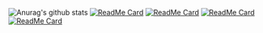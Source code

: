 ![Anurag's github stats](https://github-readme-stats.vercel.app/api?username=linzer-cyberheart&count_private=true&show_icons=true&theme=radical)
[![ReadMe Card](https://github-readme-stats.vercel.app/api/pin/?username=linzer-cyberheart&theme=radical&repo=GODOT-GDScript-Parte-I-)](https://github.com/anuraghazra/github-readme-stats)
[![ReadMe Card](https://github-readme-stats.vercel.app/api/pin/?username=linzer-cyberheart&repo=GODOT-GDScript-Parte-II)](https://github.com/anuraghazra/github-readme-stats)
[![ReadMe Card](https://github-readme-stats.vercel.app/api/pin/?username=linzer-cyberheart&repo=GODOT-GDScript-Parte-III)](https://github.com/anuraghazra/github-readme-stats)
[![ReadMe Card](https://github-readme-stats.vercel.app/api/pin/?username=linzer-cyberheart&repo=OKUNO)](https://github.com/anuraghazra/github-readme-stats)
